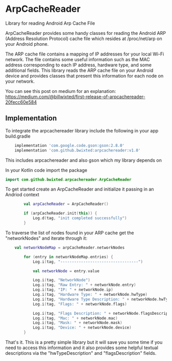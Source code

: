 # ArpCacheReader
Library for reading Android Arp Cache File

ArpCacheReader provides some handy classes for reading the Android ARP (Address Resolution Protocol) cache file which 
resides at /proc/net/arp on your Android phone. 

The ARP cache file contains a mapping of IP addresses for your local Wi-Fi network. The file contains some useful information
such as the MAC address corresponding to each IP address, hardware type, and some additional fields. This library
reads the ARP cache file on your Android device and provides classes that present this information for each node on
your network.

You can see this post on medium for an explanation: https://medium.com/@billwixted/first-release-of-arpcachereader-20fecc60e584

## Implementation

To integrate the arpcachereader library include the following in your app build.gradle

```groovy
    implementation 'com.google.code.gson:gson:2.8.0'
    implementation 'com.github.bwixted:arpcachereader:v1.0'
```

This includes arpcachereader and also gson which my library depends on

In your Kotlin code import the package

```kotlin
import com.github.bwixted.arpcachereader.ArpCacheReader
```

To get started create an ArpCacheReader and initialize it passing in an Andriod context

```kotlin
        val arpCacheReader = ArpCacheReader()

        if (arpCacheReader.init(this)) {
            Log.d(tag, "init completed successfully")
        }
```

To traverse the list of nodes found in your ARP cache get the "networkNodes" and iterate through it:

```kotlin
    val networkNodeMap = arpCacheReader.networkNodes

        for (entry in networkNodeMap.entries) {
            Log.i(tag, "----------------------------------")

            val networkNode = entry.value

            Log.i(tag, "NetworkNode")
            Log.i(tag, "Raw Entry: " + networkNode.entry)
            Log.i(tag, "IP: " + networkNode.ip)
            Log.i(tag, "Hardware Type: " + networkNode.hwType)
            Log.i(tag, "Hardware Type Description: " + networkNode.hwTypeDescription)
            Log.i(tag, "Flags: " + networkNode.flags)

            Log.i(tag, "Flags Description: " + networkNode.flagsDescription)
            Log.i(tag, "Mac: " + networkNode.mac)
            Log.i(tag, "Mask: " + networkNode.mask)
            Log.i(tag, "Device: " + networkNode.device)
        }

```

That's it. This is a pretty simple library but it will save you some time if you need to access this information and it also provides some helpful textual descriptions via the "hwTypeDescription" and "flagsDescription" fields.



